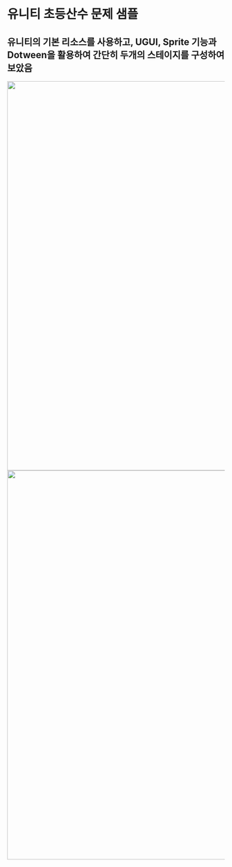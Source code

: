 # 유니티 초등산수 문제 샘플
## 유니티의 기본 리소스를 사용하고, UGUI, Sprite 기능과 Dotween을 활용하여 간단히 두개의 스테이지를 구성하여 보았음

<img width="900" src="https://user-images.githubusercontent.com/65821839/119428234-7e0c6000-bd47-11eb-97ba-0ab8a52db9b6.PNG"/>

<img width="900" src="https://user-images.githubusercontent.com/65821839/119428241-7f3d8d00-bd47-11eb-809a-a64eb66c2698.PNG"/>

